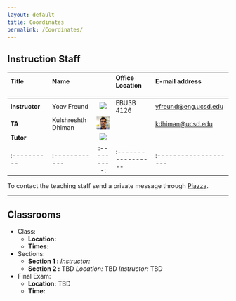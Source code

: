 ```yaml
---
layout: default
title: Coordinates
permalink: /Coordinates/
---
```



## Instruction Staff ##

| **Title**  &nbsp;&nbsp;&nbsp;&nbsp;&nbsp;&nbsp;&nbsp;&nbsp;&nbsp;&nbsp;&nbsp;&nbsp;&nbsp;&nbsp;&nbsp;&nbsp;&nbsp;&nbsp;&nbsp;&nbsp;  |  **Name**  &nbsp;&nbsp;&nbsp;&nbsp;&nbsp;&nbsp;&nbsp;&nbsp;&nbsp;&nbsp;&nbsp;&nbsp;&nbsp;&nbsp;&nbsp; |        | **Office Location** &nbsp;&nbsp;&nbsp;&nbsp;&nbsp;&nbsp;&nbsp; | **E-mail address** &nbsp;&nbsp;&nbsp;&nbsp;&nbsp;&nbsp;&nbsp;&nbsp;&nbsp;&nbsp;&nbsp;&nbsp;&nbsp;&nbsp; |
|:----------|:------------|:---------:|:-----------------|:----------------------|
|  **Instructor**	| Yoav Freund		| ![](/images/2010yoav2.png) | EBU3B 4126	|  yfreund@eng.ucsd.edu 	|
| **TA**		| Kulshreshth Dhiman	| ![](/images/kdhiman.jpg)	|  	| kdhiman@ucsd.edu	|
| **Tutor**		| 		| ![](/images/)	|  	| 	|
|:----------|:------------|:---------:|:-----------------|:--------------------|:----------------------|


To contact the teaching staff send a private message through [Piazza](https://piazza.com/ucsd/fall2014/cse103/).

-------------------
## Classrooms ##

* Class:
	* **Location:**
	* **Times:**
* Sections:
	* **Section 1 :**
        *Instructor:*
	* **Section 2 :** TBD *Location:* TBD
        *Instructor:* TBD
* Final Exam:
	* **Location:** TBD
	* **Time:**

